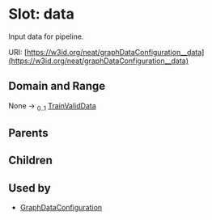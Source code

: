 
# Slot: data


Input data for pipeline.

URI: [https://w3id.org/neat/graphDataConfiguration__data](https://w3id.org/neat/graphDataConfiguration__data)


## Domain and Range

None &#8594;  <sub>0..1</sub> [TrainValidData](TrainValidData.md)

## Parents


## Children


## Used by

 * [GraphDataConfiguration](GraphDataConfiguration.md)
